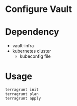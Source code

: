 Configure Vault
===

# Dependency

- vault-infra
- kubernetes cluster
  - kubeconfig file

# Usage

```
terragrunt init
terragrunt plan
terragrunt apply
```
